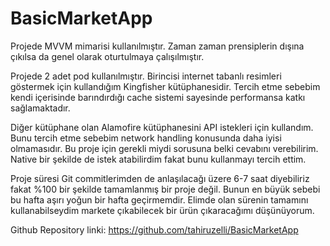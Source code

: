 # BasicMarketApp
 
Projede MVVM mimarisi kullanılmıştır. Zaman zaman prensiplerin dışına çıkılsa da genel olarak oturtulmaya çalışılmıştır. 

Projede 2 adet pod kullanılmıştır. Birincisi internet tabanlı resimleri göstermek için kullandığım Kingfisher kütüphanesidir. Tercih etme sebebim kendi içerisinde barındırdığı cache sistemi sayesinde performansa katkı sağlamaktadır.

Diğer kütüphane olan Alamofire kütüphanesini API istekleri için kullandım. Bunu tercih etme sebebim network handling konusunda daha iyisi olmamasıdır. Bu proje için gerekli miydi sorusuna belki cevabını verebilirim. Native bir şekilde de istek atabilirdim fakat bunu kullanmayı tercih ettim.

Proje süresi Git commitlerimden de anlaşılacağı üzere 6-7 saat diyebiliriz fakat %100 bir şekilde tamamlanmış bir proje değil. Bunun en büyük sebebi bu hafta aşırı yoğun bir hafta geçirmemdir. Elimde olan sürenin tamamını kullanabilseydim markete çıkabilecek bir ürün çıkaracağımı düşünüyorum. 

Github Repository linki: https://github.com/tahiruzelli/BasicMarketApp
